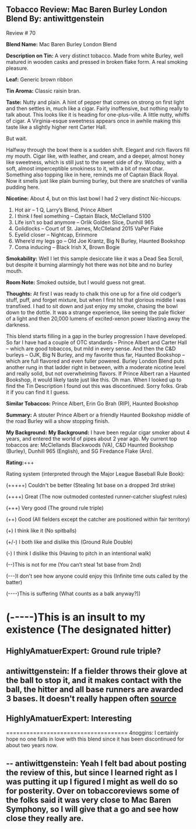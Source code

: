 Tobacco Review: Mac Baren Burley London Blend
By: antiwittgenstein
---
Review # 70

**Blend Name:** Mac Baren Burley London Blend
 
**Description on Tin:** A very distinct tobacco. Made from white Burley, well matured in wooden casks and pressed in broken flake form. A real smoking pleasure.

**Leaf:** Generic brown ribbon
 
**Tin Aroma:** Classic raisin bran.

**Taste:** Nutty and plain. A hint of pepper that comes on strong on first light and then settles in, much like a cigar. Fairly inoffensive, but nothing really to talk about. This looks like it is heading for one-plus-ville. A little nutty, whiffs of cigar. A Virginia-esque sweetness appears once in awhile making this taste like a slightly higher rent Carter Hall. 

But wait.

Halfway through the bowl there is a sudden shift. Elegant and rich flavors fill my mouth. Cigar like, with leather, and cream, and a deeper, almost honey like sweetness, which is still just to the sweet side of dry. Woodsy, with a soft, almost imperceptible smokiness to it, with a bit of meat char. Something also topping like in here, reminds me of Captain Black Royal. Now it smells just like plain burning burley, but there are snatches of vanllia pudding here.

**Nicotine:** About 4, but on this last bowl I had 2 very distinct Nic-hiccups.

1.	Hot air – 1 Q, Larry’s Blend, Prince Albert
2.	I think I feel something – Captain Black, McClelland 5100
3.	Life isn’t so bad anymore – Orlik Golden Slice, Dunhill 965
4.	Golidlocks – Court of St. James, McClleland 2015 VaPer Flake
5.	Eyelid closer – Nightcap, Erinmore
6.	Where’d my legs go – Old Joe Krantz, Big N Burley, Haunted Bookshop
7.	Coma inducing – Black Irish X, Brown Bogie


**Smokability:** Well I let this sample desiccate like it was a Dead Sea Scroll, but despite it burning alarmingly hot there was not bite and no burley mouth.
 
**Room Note:** Smoked outside, but I would guess not great.

**Thoughts:** At first I was ready to chalk this one up for a fine old codger’s stuff, puff, and forget mixture, but when I first hit that glorious middle I was transfixed. I had to sit down and just enjoy my smoke, chasing the bowl down to the dottle. It was a strange experience, like seeing the pale flicker of a light and then 20,000 lumens of excited-xenon power blasting away the darkness. 

This blend starts filling in a gap in the burley progression I have developed. So far I have had a couple of OTC standards – Prince Albert and Carter Hall – which are good tobaccos, but mild in every sense. And then the C&D burleys – OJK, Big N Burley, and my favorite thus far, Haunted Bookshop – which are full flavored and even fuller powered. Burley London Blend puts another rung in that ladder right in between, with a moderate nicotine level and really solid, but not overwhelming flavors. If Prince Albert ran a Haunted Bookshop, it would likely taste just like this.
Oh man. When I looked up to find the Tin Description I found out this was discontinued. Sorry folks. Grab it if you can find it I guess.

**Similar Tobaccos:** Prince Albert, Erin Go Brah (RIP), Haunted Bookshop
 
**Summary:** A stouter Prince Albert or a friendly Haunted Bookshop middle of the road Burley will a show stopping finish.

**My Background:** **My Background:** I have been regular cigar smoker about 4 years, and entered the world of pipes about 2 year ago. My current top tobaccos are: McClellands Blackwoods (VA), C&D Haunted Bookshop (Burley), Dunhill 965 (English), and SG Firedance Flake (Aro).

**Rating:**+++

Rating system (interpreted through the Major League Baseball Rule Book):

(+++++) Couldn't be better (Stealing 1st base on a dropped 3rd strike)

(++++) Great (The now outmoded contested runner-catcher slugfest rules)

(+++) Very good (The ground rule triple)

(++) Good (All fielders except the catcher are positioned within fair territory)

(+) I think like it (No spitballs)

(+/-) I both like and dislike this (Ground Rule Double)

(-) I think I dislike this (Having to pitch in an intentional walk)

(--)This is not for me (You can’t steal 1st base from 2nd)

(---)I don't see how anyone could enjoy this (Infinite time outs called by the batter)

(----)This is suffering (What counts as a balk anyway?))

(-----)This is an insult to my existence (The designated hitter)
====================================
HighlyAmatuerExpert: Ground rule triple?
--
antiwittgenstein: If a fielder throws their glove at the ball to stop it, and it makes contact with the ball, the hitter and all base runners are awarded 3 bases. It doesn't really happen often [source](https://www.reddit.com/r/baseball/comments/235alh/ground_rule_triple_or_really_three_base_award/)
--
HighlyAmatuerExpert: Interesting
--
====================================
4noggins: I certainly hope no one falls in love with this blend since it has been discontinued for about two years now.


--
antiwittgenstein: Yeah I felt bad about posting the review of this, but since I learned right as I was putting it up I figured I might as well do so for posterity. Over on tobaccoreviews some of the folks said it was very close to Mac Baren Symphony, so I will give that a go and see how close they really are.
--
